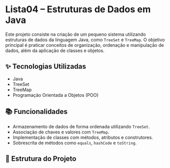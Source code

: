 # Lista04 – Estruturas de Dados em Java

Este projeto consiste na criação de um pequeno sistema utilizando estruturas de dados da linguagem Java, como `TreeSet` e `TreeMap`. O objetivo principal é praticar conceitos de organização, ordenação e manipulação de dados, além da aplicação de classes e objetos.

## ✨ Tecnologias Utilizadas

- Java
- TreeSet
- TreeMap
- Programação Orientada a Objetos (POO)

## 📚 Funcionalidades

- Armazenamento de dados de forma ordenada utilizando `TreeSet`.
- Associação de chaves e valores com `TreeMap`.
- Implementação de classes com métodos, atributos e construtores.
- Sobrescrita de métodos como `equals`, `hashCode` e `toString`.

## 📁 Estrutura do Projeto

